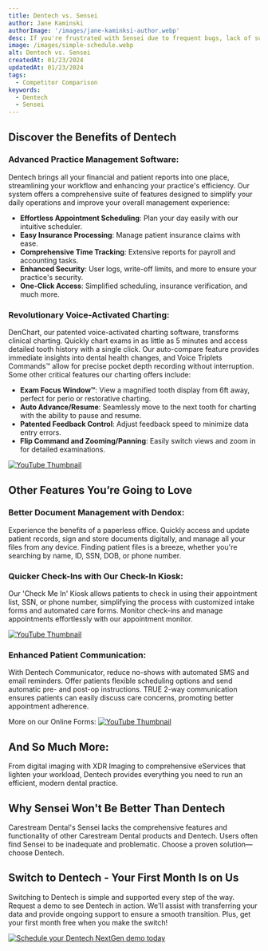 ```yaml
---
title: Dentech vs. Sensei
author: Jane Kaminski
authorImage: '/images/jane-kaminksi-author.webp'
desc: If you're frustrated with Sensei due to frequent bugs, lack of support, outdated features, insufficient updates, and constant crashes, it's time for a change. Dentech offers a robust, reliable solution designed to meet your practice's needs.
image: /images/simple-schedule.webp
alt: Dentech vs. Sensei
createdAt: 01/23/2024
updatedAt: 01/23/2024
tags:
  - Competitor Comparison
keywords:
  - Dentech
  - Sensei
---
```


## Discover the Benefits of Dentech

### Advanced Practice Management Software:

Dentech brings all your financial and patient reports into one place, streamlining your workflow and enhancing your practice's efficiency. Our system offers a comprehensive suite of features designed to simplify your daily operations and improve your overall management experience:

- **Effortless Appointment Scheduling**: Plan your day easily with our intuitive scheduler.
- **Easy Insurance Processing**: Manage patient insurance claims with ease.
- **Comprehensive Time Tracking**: Extensive reports for payroll and accounting tasks.
- **Enhanced Security**: User logs, write-off limits, and more to ensure your practice's security.
- **One-Click Access**: Simplified scheduling, insurance verification, and much more.

### Revolutionary Voice-Activated Charting:

DenChart, our patented voice-activated charting software, transforms clinical charting. Quickly chart exams in as little as 5 minutes and access detailed tooth history with a single click. Our auto-compare feature provides immediate insights into dental health changes, and Voice Triplets Commands™ allow for precise pocket depth recording without interruption. Some other critical features our charting offers include:

- **Exam Focus Window™**: View a magnified tooth display from 6ft away, perfect for perio or restorative charting.
- **Auto Advance/Resume**: Seamlessly move to the next tooth for charting with the ability to pause and resume.
- **Patented Feedback Control**: Adjust feedback speed to minimize data entry errors.
- **Flip Command and Zooming/Panning**: Easily switch views and zoom in for detailed examinations.

[![YouTube Thumbnail](/images/restorative-thumbnail.webp)](https://www.youtube.com/watch?v=02nyPb1jtxE)

## Other Features You’re Going to Love

### Better Document Management with Dendox:

Experience the benefits of a paperless office. Quickly access and update patient records, sign and store documents digitally, and manage all your files from any device. Finding patient files is a breeze, whether you're searching by name, ID, SSN, DOB, or phone number.

### Quicker Check-Ins with Our Check-In Kiosk:

Our 'Check Me In' Kiosk allows patients to check in using their appointment list, SSN, or phone number, simplifying the process with customized intake forms and automated care forms. Monitor check-ins and manage appointments effortlessly with our appointment monitor.

[![YouTube Thumbnail](/images/patient-checkin-thumbnail.webp)](https://www.youtube.com/watch?v=0lxkAqjgMr8)

### Enhanced Patient Communication:

With Dentech Communicator, reduce no-shows with automated SMS and email reminders. Offer patients flexible scheduling options and send automatic pre- and post-op instructions. TRUE 2-way communication ensures patients can easily discuss care concerns, promoting better appointment adherence.

More on our Online Forms:
[![YouTube Thumbnail](/images/forms-thumbnail.webp)](https://www.youtube.com/watch?v=tdW0xSqcOC0)

## And So Much More:

From digital imaging with XDR Imaging to comprehensive eServices that lighten your workload, Dentech provides everything you need to run an efficient, modern dental practice.

## Why Sensei Won't Be Better Than Dentech

Carestream Dental's Sensei lacks the comprehensive features and functionality of other Carestream Dental products and Dentech. Users often find Sensei to be inadequate and problematic. Choose a proven solution—choose Dentech.

## Switch to Dentech - Your First Month Is on Us

Switching to Dentech is simple and supported every step of the way. Request a demo to see Dentech in action. We'll assist with transferring your data and provide ongoing support to ensure a smooth transition. Plus, get your first month free when you make the switch!

[![Schedule your Dentech NextGen demo today](/images/schedule-call-CTA.webp 'Schedule your Dentech NextGen demo today')](/schedule)
